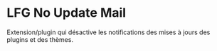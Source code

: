 # LFG No Update Mail
 Extension/plugin qui désactive les notifications des mises à jours des plugins et des thèmes.
